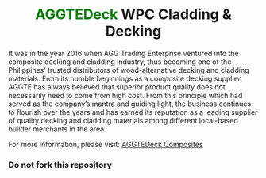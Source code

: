 <h1 align="center"><span style="color: green;">AGGTEDeck</span> WPC Cladding & Decking</h1>
<p>It was in the year 2016 when AGG Trading Enterprise ventured into the composite decking and cladding industry, thus becoming one of the Philippines’ trusted distributors of wood-alternative decking and cladding materials. From its humble beginnings as a composite decking supplier, AGGTE has always believed that superior product quality does not necessarily need to come from high cost. From this principle which had served as the company’s mantra and guiding light, the business continues to flourish over the years and has earned its reputation as a leading supplier of quality decking and cladding materials among different local-based builder merchants in the area. </p>

For more information, please visit: [AGGTEDeck Composites](https://www.aggtedeck.com)

### Do not fork this repository






